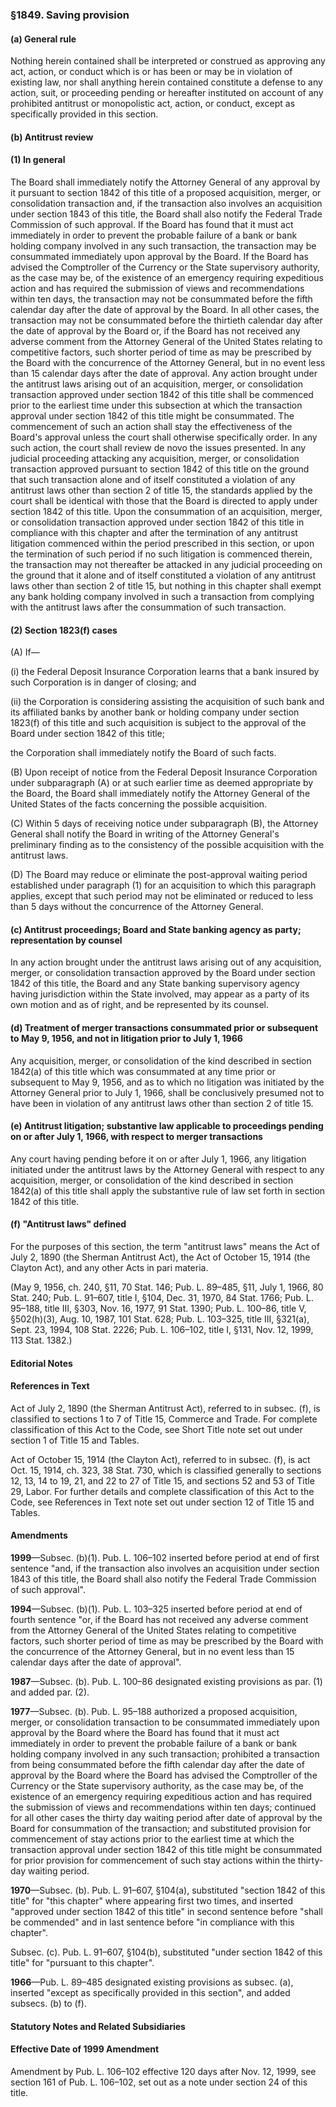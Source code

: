 ### §1849. Saving provision ###

#### (a) General rule ####

Nothing herein contained shall be interpreted or construed as approving any act, action, or conduct which is or has been or may be in violation of existing law, nor shall anything herein contained constitute a defense to any action, suit, or proceeding pending or hereafter instituted on account of any prohibited antitrust or monopolistic act, action, or conduct, except as specifically provided in this section.

#### (b) Antitrust review ####

#### (1) In general ####

The Board shall immediately notify the Attorney General of any approval by it pursuant to section 1842 of this title of a proposed acquisition, merger, or consolidation transaction and, if the transaction also involves an acquisition under section 1843 of this title, the Board shall also notify the Federal Trade Commission of such approval. If the Board has found that it must act immediately in order to prevent the probable failure of a bank or bank holding company involved in any such transaction, the transaction may be consummated immediately upon approval by the Board. If the Board has advised the Comptroller of the Currency or the State supervisory authority, as the case may be, of the existence of an emergency requiring expeditious action and has required the submission of views and recommendations within ten days, the transaction may not be consummated before the fifth calendar day after the date of approval by the Board. In all other cases, the transaction may not be consummated before the thirtieth calendar day after the date of approval by the Board or, if the Board has not received any adverse comment from the Attorney General of the United States relating to competitive factors, such shorter period of time as may be prescribed by the Board with the concurrence of the Attorney General, but in no event less than 15 calendar days after the date of approval. Any action brought under the antitrust laws arising out of an acquisition, merger, or consolidation transaction approved under section 1842 of this title shall be commenced prior to the earliest time under this subsection at which the transaction approval under section 1842 of this title might be consummated. The commencement of such an action shall stay the effectiveness of the Board's approval unless the court shall otherwise specifically order. In any such action, the court shall review de novo the issues presented. In any judicial proceeding attacking any acquisition, merger, or consolidation transaction approved pursuant to section 1842 of this title on the ground that such transaction alone and of itself constituted a violation of any antitrust laws other than section 2 of title 15, the standards applied by the court shall be identical with those that the Board is directed to apply under section 1842 of this title. Upon the consummation of an acquisition, merger, or consolidation transaction approved under section 1842 of this title in compliance with this chapter and after the termination of any antitrust litigation commenced within the period prescribed in this section, or upon the termination of such period if no such litigation is commenced therein, the transaction may not thereafter be attacked in any judicial proceeding on the ground that it alone and of itself constituted a violation of any antitrust laws other than section 2 of title 15, but nothing in this chapter shall exempt any bank holding company involved in such a transaction from complying with the antitrust laws after the consummation of such transaction.

#### (2) Section 1823(f) cases ####

(A) If—

(i) the Federal Deposit Insurance Corporation learns that a bank insured by such Corporation is in danger of closing; and

(ii) the Corporation is considering assisting the acquisition of such bank and its affiliated banks by another bank or holding company under section 1823(f) of this title and such acquisition is subject to the approval of the Board under section 1842 of this title;

the Corporation shall immediately notify the Board of such facts.

(B) Upon receipt of notice from the Federal Deposit Insurance Corporation under subparagraph (A) or at such earlier time as deemed appropriate by the Board, the Board shall immediately notify the Attorney General of the United States of the facts concerning the possible acquisition.

(C) Within 5 days of receiving notice under subparagraph (B), the Attorney General shall notify the Board in writing of the Attorney General's preliminary finding as to the consistency of the possible acquisition with the antitrust laws.

(D) The Board may reduce or eliminate the post-approval waiting period established under paragraph (1) for an acquisition to which this paragraph applies, except that such period may not be eliminated or reduced to less than 5 days without the concurrence of the Attorney General.

#### (c) Antitrust proceedings; Board and State banking agency as party; representation by counsel ####

In any action brought under the antitrust laws arising out of any acquisition, merger, or consolidation transaction approved by the Board under section 1842 of this title, the Board and any State banking supervisory agency having jurisdiction within the State involved, may appear as a party of its own motion and as of right, and be represented by its counsel.

#### (d) Treatment of merger transactions consummated prior or subsequent to May 9, 1956, and not in litigation prior to July 1, 1966 ####

Any acquisition, merger, or consolidation of the kind described in section 1842(a) of this title which was consummated at any time prior or subsequent to May 9, 1956, and as to which no litigation was initiated by the Attorney General prior to July 1, 1966, shall be conclusively presumed not to have been in violation of any antitrust laws other than section 2 of title 15.

#### (e) Antitrust litigation; substantive law applicable to proceedings pending on or after July 1, 1966, with respect to merger transactions ####

Any court having pending before it on or after July 1, 1966, any litigation initiated under the antitrust laws by the Attorney General with respect to any acquisition, merger, or consolidation of the kind described in section 1842(a) of this title shall apply the substantive rule of law set forth in section 1842 of this title.

#### (f) "Antitrust laws" defined ####

For the purposes of this section, the term "antitrust laws" means the Act of July 2, 1890 (the Sherman Antitrust Act), the Act of October 15, 1914 (the Clayton Act), and any other Acts in pari materia.

(May 9, 1956, ch. 240, §11, 70 Stat. 146; Pub. L. 89–485, §11, July 1, 1966, 80 Stat. 240; Pub. L. 91–607, title I, §104, Dec. 31, 1970, 84 Stat. 1766; Pub. L. 95–188, title III, §303, Nov. 16, 1977, 91 Stat. 1390; Pub. L. 100–86, title V, §502(h)(3), Aug. 10, 1987, 101 Stat. 628; Pub. L. 103–325, title III, §321(a), Sept. 23, 1994, 108 Stat. 2226; Pub. L. 106–102, title I, §131, Nov. 12, 1999, 113 Stat. 1382.)

#### **Editorial Notes** ####

#### References in Text ####

Act of July 2, 1890 (the Sherman Antitrust Act), referred to in subsec. (f), is classified to sections 1 to 7 of Title 15, Commerce and Trade. For complete classification of this Act to the Code, see Short Title note set out under section 1 of Title 15 and Tables.

Act of October 15, 1914 (the Clayton Act), referred to in subsec. (f), is act Oct. 15, 1914, ch. 323, 38 Stat. 730, which is classified generally to sections 12, 13, 14 to 19, 21, and 22 to 27 of Title 15, and sections 52 and 53 of Title 29, Labor. For further details and complete classification of this Act to the Code, see References in Text note set out under section 12 of Title 15 and Tables.

#### Amendments ####

**1999**—Subsec. (b)(1). Pub. L. 106–102 inserted before period at end of first sentence "and, if the transaction also involves an acquisition under section 1843 of this title, the Board shall also notify the Federal Trade Commission of such approval".

**1994**—Subsec. (b)(1). Pub. L. 103–325 inserted before period at end of fourth sentence "or, if the Board has not received any adverse comment from the Attorney General of the United States relating to competitive factors, such shorter period of time as may be prescribed by the Board with the concurrence of the Attorney General, but in no event less than 15 calendar days after the date of approval".

**1987**—Subsec. (b). Pub. L. 100–86 designated existing provisions as par. (1) and added par. (2).

**1977**—Subsec. (b). Pub. L. 95–188 authorized a proposed acquisition, merger, or consolidation transaction to be consummated immediately upon approval by the Board where the Board has found that it must act immediately in order to prevent the probable failure of a bank or bank holding company involved in any such transaction; prohibited a transaction from being consummated before the fifth calendar day after the date of approval by the Board where the Board has advised the Comptroller of the Currency or the State supervisory authority, as the case may be, of the existence of an emergency requiring expeditious action and has required the submission of views and recommendations within ten days; continued for all other cases the thirty day waiting period after date of approval by the Board for consummation of the transaction; and substituted provision for commencement of stay actions prior to the earliest time at which the transaction approval under section 1842 of this title might be consummated for prior provision for commencement of such stay actions within the thirty-day waiting period.

**1970**—Subsec. (b). Pub. L. 91–607, §104(a), substituted "section 1842 of this title" for "this chapter" where appearing first two times, and inserted "approved under section 1842 of this title" in second sentence before "shall be commended" and in last sentence before "in compliance with this chapter".

Subsec. (c). Pub. L. 91–607, §104(b), substituted "under section 1842 of this title" for "pursuant to this chapter".

**1966**—Pub. L. 89–485 designated existing provisions as subsec. (a), inserted "except as specifically provided in this section", and added subsecs. (b) to (f).

#### **Statutory Notes and Related Subsidiaries** ####

#### Effective Date of 1999 Amendment ####

Amendment by Pub. L. 106–102 effective 120 days after Nov. 12, 1999, see section 161 of Pub. L. 106–102, set out as a note under section 24 of this title.